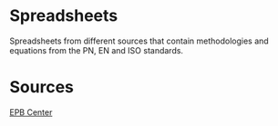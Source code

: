 # Spreadsheets

Spreadsheets from different sources that contain methodologies and equations from the PN, EN and ISO standards.

# Sources

[EPB Center](https://epb.center/support/documents/?title=&group=3)
